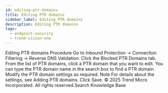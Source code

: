 ```yaml
---
id: editing-ptr-domains
title: Editing PTR domains
sidebar_label: Editing PTR domains
description: Editing PTR domains
tags:
  - endpoint-security
  - trend-vision-one
---
```


 Editing PTR domains Procedure Go to Inbound Protection → Connection Filtering → Reverse DNS Validation. Click the Blocked PTR Domains tab. From the list of PTR domains, click a PTR domain that you want to edit. You can type the PTR domain name in the search box to find a PTR domain. Modify the PTR domain settings as required. Note For details about the settings, see Adding PTR domains. Click Save. © 2025 Trend Micro Incorporated. All rights reserved.Search Knowledge Base